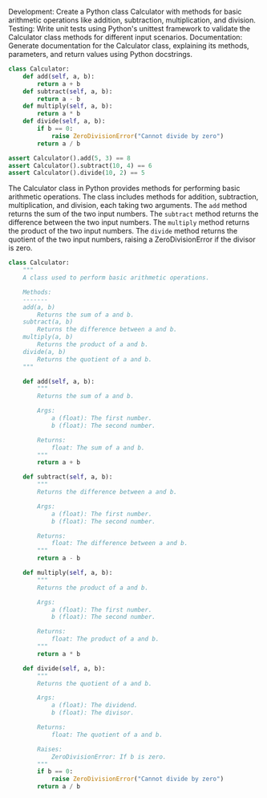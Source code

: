 

Development: Create a Python class Calculator with methods for basic arithmetic operations like addition, subtraction, multiplication, and division.
Testing: Write unit tests using Python's unittest framework to validate the Calculator class methods for different input scenarios.
Documentation: Generate documentation for the Calculator class, explaining its methods, parameters, and return values using Python docstrings.



```python
class Calculator:
    def add(self, a, b):
        return a + b
    def subtract(self, a, b):
        return a - b
    def multiply(self, a, b):
        return a * b
    def divide(self, a, b):
        if b == 0:
            raise ZeroDivisionError("Cannot divide by zero")
        return a / b
```



```python
assert Calculator().add(5, 3) == 8
assert Calculator().subtract(10, 4) == 6
assert Calculator().divide(10, 2) == 5
```



The Calculator class in Python provides methods for performing basic arithmetic operations. The class includes methods for addition, subtraction, multiplication, and division, each taking two arguments. The `add` method returns the sum of the two input numbers. The `subtract` method returns the difference between the two input numbers. The `multiply` method returns the product of the two input numbers. The `divide` method returns the quotient of the two input numbers, raising a ZeroDivisionError if the divisor is zero.

```python
class Calculator:
    """
    A class used to perform basic arithmetic operations.

    Methods:
    -------
    add(a, b)
        Returns the sum of a and b.
    subtract(a, b)
        Returns the difference between a and b.
    multiply(a, b)
        Returns the product of a and b.
    divide(a, b)
        Returns the quotient of a and b.
    """

    def add(self, a, b):
        """
        Returns the sum of a and b.

        Args:
            a (float): The first number.
            b (float): The second number.

        Returns:
            float: The sum of a and b.
        """
        return a + b

    def subtract(self, a, b):
        """
        Returns the difference between a and b.

        Args:
            a (float): The first number.
            b (float): The second number.

        Returns:
            float: The difference between a and b.
        """
        return a - b

    def multiply(self, a, b):
        """
        Returns the product of a and b.

        Args:
            a (float): The first number.
            b (float): The second number.

        Returns:
            float: The product of a and b.
        """
        return a * b

    def divide(self, a, b):
        """
        Returns the quotient of a and b.

        Args:
            a (float): The dividend.
            b (float): The divisor.

        Returns:
            float: The quotient of a and b.

        Raises:
            ZeroDivisionError: If b is zero.
        """
        if b == 0:
            raise ZeroDivisionError("Cannot divide by zero")
        return a / b
```

